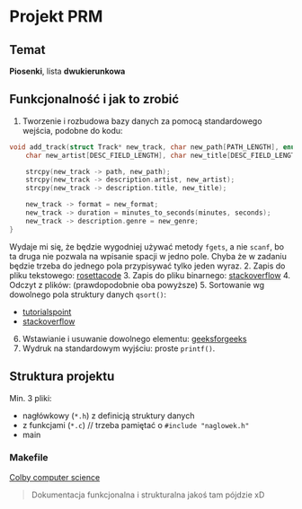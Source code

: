 # Projekt PRM
## Temat
**Piosenki**, lista **dwukierunkowa**
## Funkcjonalność i jak to zrobić
1. Tworzenie i rozbudowa bazy danych za pomocą standardowego wejścia, podobne do kodu:
```C
void add_track(struct Track* new_track, char new_path[PATH_LENGTH], enum Format new_format, int minutes, int seconds,
	char new_artist[DESC_FIELD_LENGTH], char new_title[DESC_FIELD_LENGTH], enum Genre new_genre) {

	strcpy(new_track -> path, new_path);
	strcpy(new_track -> description.artist, new_artist);
	strcpy(new_track -> description.title, new_title);

	new_track -> format = new_format;
	new_track -> duration = minutes_to_seconds(minutes, seconds);
	new_track -> description.genre = new_genre;
}
```
Wydaje mi się, że będzie wygodniej używać metody `fgets`, a nie `scanf`, bo ta druga nie pozwala na wpisanie spacji w jedno pole.
Chyba że w zadaniu będzie trzeba do jednego pola przypisywać tylko jeden wyraz.
2. Zapis do pliku tekstowego: [rosettacode](https://rosettacode.org/wiki/Simple_database#C)
3. Zapis do pliku binarnego: [stackoverflow](https://stackoverflow.com/questions/29768106/write-struct-to-binary-file-then-read-file-and-print-data)
4. Odczyt z plików: (prawdopodobnie oba powyższe)
5. Sortowanie wg dowolnego pola struktury danych `qsort()`:
  - [tutorialspoint](https://www.tutorialspoint.com/c_standard_library/c_function_qsort.htm)
  - [stackoverflow](https://stackoverflow.com/questions/1787996/c-library-function-to-do-sort)
6. Wstawianie i usuwanie dowolnego elementu: [geeksforgeeks](https://www.geeksforgeeks.org/delete-an-element-from-array-using-two-traversals-and-one-traversal/)
7. Wydruk na standardowym wyjściu: proste `printf()`.

## Struktura projektu
Min. 3 pliki:
- nagłówkowy (`*.h`) z definicją struktury danych
- z funkcjami (`*.c`) // trzeba pamiętać o `#include "naglowek.h"`
- main

### Makefile
[Colby computer science](http://www.cs.colby.edu/maxwell/courses/tutorials/maketutor/)

> Dokumentacja funkcjonalna i strukturalna jakoś tam pójdzie xD
